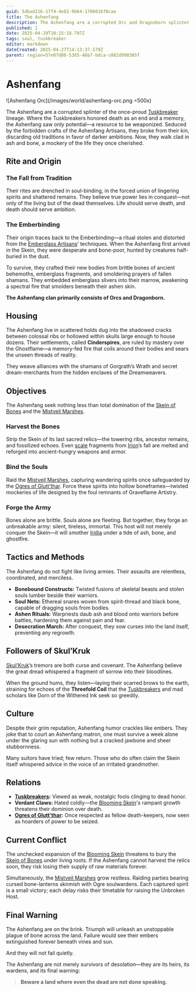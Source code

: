 ```yaml
---
guid: 5dbad216-17f4-4e82-9b64-1706016f0cae
title: The Ashenfang
description: The Ashenfang are a corrupted Orc and Dragonborn splinter group seeking to dominate the Skein of Bones by weaponizing death and binding souls into an unstoppable army.
published: 1
date: 2025-04-29T10:15:18.797Z
tags: soul, tuskbreaker
editor: markdown
dateCreated: 2025-04-27T14:13:37.579Z
parent: region=57e07d00-5365-46b7-bdca-c082d990365f
---
```


# Ashenfang

![Ashenfang Orc](/images/world/ashenfang-orc.png =500x)

The Ashenfang are a corrupted splinter of the once-proud [Tuskbreaker](/structure/society/profession/tuskbreaker.md) lineage. Where the Tuskbreakers honored death as an end and a memory, the Ashenfang saw only potential—a resource to be weaponized. Seduced by the forbidden crafts of the Ashenfang Artisans, they broke from their kin, discarding old traditions in favor of darker ambitions. Now, they walk clad in ash and bone, a mockery of the life they once cherished.

## Rite and Origin

### The Fall from Tradition

Their rites are drenched in soul-binding, in the forced union of lingering spirits and shattered remains. They believe true power lies in conquest—not only of the living but of the dead themselves. Life should serve death, and death should serve ambition.

### The Emberbinding

Their origin traces back to the Emberbinding—a ritual stolen and distorted from the [Emberglass Artisans](/structure/society/profession/emberglass-artisan.md)’ techniques. When the Ashenfang first arrived in the Skein, they were desperate and bone-poor, hunted by creatures half-buried in the dust. 

To survive, they crafted their new bodies from brittle bones of ancient behemoths, emberglass fragments, and smoldering prayers of fallen shamans. They embedded emberglass slivers into their marrow, awakening a spectral fire that smolders beneath their ashen skin.

**The Ashenfang clan primarily consists of Orcs and Dragonborn.**

## Housing

The Ashenfang live in scattered holds dug into the shadowed cracks between colossal ribs or hollowed within skulls large enough to house dozens. Their settlements, called **Cinderspires**, are ruled by mastery over the Ghostflame—a memory-fed fire that coils around their bodies and sears the unseen threads of reality.

They weave alliances with the shamans of Gorgrath’s Wrath and secret dream-merchants from the hidden enclaves of the Dreamweavers.

## Objectives

The Ashenfang seek nothing less than total domination of the [Skein of Bones](/geography/region/skein-of-bones.md) and the [Mistveil Marshes](/geography/region/mistveil-marshes.md).

### Harvest the Bones

Strip the Skein of its last sacred relics—the towering ribs, ancestor remains, and fossilized echoes. Even [scale](/geography/landmark/scale.md) fragments from [Irion](/being/deity/irion.md)’s fall are melted and reforged into ancient-hungry weapons and armor.

### Bind the Souls

Raid the [Mistveil Marshes](/geography/region/mistveil-marshes.md), capturing wandering spirits once safeguarded by the [Ogres of Glutt'thar](/structure/society/ogres-of-glutt-thar.md). Force these spirits into hollow boneframes—twisted mockeries of life designed by the foul remnants of Graveflame Artistry.

### Forge the Army

Bones alone are brittle. Souls alone are fleeting. But together, they forge an unbreakable army: silent, tireless, immortal. This host will not merely conquer the Skein—it will smother [Iridia](/geography/world/iridia.md) under a tide of ash, bone, and ghostfire.

## Tactics and Methods

The Ashenfang do not fight like living armies. Their assaults are relentless, coordinated, and merciless.

- **Bonebound Constructs:** Twisted fusions of skeletal beasts and stolen souls lumber beside their warriors.
- **Soul Nets:** Ethereal snares woven from spirit-thread and black bone, capable of dragging souls from bodies.
- **Ashen Rituals:** Warpriests daub ash and blood onto warriors before battles, hardening them against pain and fear.
- **Desecration March:** After conquest, they sow curses into the land itself, preventing any regrowth.

## Followers of Skul’Kruk

[Skul’Kruk](/being/titan/skul-kruk.md)’s tremors are both curse and covenant. The Ashenfang believe the great dread whispered a fragment of sorrow into their bloodlines.

When the ground hums, they listen—laying their scarred brows to the earth, straining for echoes of the **Threefold Coil** that the [Tuskbreakers](/structure/society/profession/tuskbreaker.md) and mad scholars like Dorn of the Withered Ink seek so greedily.

## Culture

Despite their grim reputation, Ashenfang humor crackles like embers. They joke that to court an Ashenfang matron, one must survive a week alone under the glaring sun with nothing but a cracked jawbone and sheer stubbornness. 

Many suitors have tried; few return. Those who do often claim the Skein itself whispered advice in the voice of an irritated grandmother.

## Relations

- **[Tuskbreakers](/structure/society/profession/tuskbreaker.md):** Viewed as weak, nostalgic fools clinging to dead honor.
- **Verdant Claws:** Hated coldly—the [Blooming Skein](/geography/region/blooming-skein.md)'s rampant growth threatens their dominion over death.
- **[Ogres of Glutt'thar](/structure/society/ogres-of-glutt-thar.md):** Once respected as fellow death-keepers, now seen as hoarders of power to be seized.

## Current Conflict

The unchecked expansion of the [Blooming Skein](/geography/region/blooming-skein.md) threatens to bury the [Skein of Bones](/geography/region/skein-of-bones.md) under living roots. If the Ashenfang cannot harvest the relics soon, they risk losing their supply of raw materials forever.

Simultaneously, the [Mistveil Marshes](/geography/region/mistveil-marshes.md) grow restless. Raiding parties bearing cursed bone-lanterns skirmish with Ogre soulwardens. Each captured spirit is a small victory; each delay risks their timetable for raising the Unbroken Host.

## Final Warning
The Ashenfang are on the brink. Triumph will unleash an unstoppable plague of bone across the land. Failure would see their embers extinguished forever beneath vines and sun.

And they will not fail quietly.

The Ashenfang are not merely survivors of desolation—they are its heirs, its wardens, and its final warning:

> **Beware a land where even the dead are not done speaking.**
